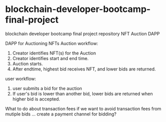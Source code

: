 # blockchain-developer-bootcamp-final-project
blockchain developer bootcamp final project repository
NFT Auction DAPP

DAPP for Auctioning NFTs
Auction workflow:
1. Creator identifies NFT(s) for the Auction
2. Creator identifies start and end time.
3. Auction starts.
4. After endtime, highest bid receives NFT, and lower bids are returned.

user workflow:
1. user submits a bid for the auction
2. If user's bid is lower than another bid, lower bids are returned when higher bid is accepted.

What to do about transaction fees if we want to avoid transaction fees from mutiple bids ... create a payment channel for bidding?
